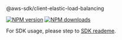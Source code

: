 @aws-sdk/client-elastic-load-balancing

[![NPM version](https://img.shields.io/npm/v/@aws-sdk/client-elastic-load-balancing/beta.svg)](https://www.npmjs.com/package/@aws-sdk/client-elastic-load-balancing)
[![NPM downloads](https://img.shields.io/npm/dm/@aws-sdk/client-elastic-load-balancing.svg)](https://www.npmjs.com/package/@aws-sdk/client-elastic-load-balancing)

For SDK usage, please step to [SDK reademe](https://github.com/aws/aws-sdk-js-v3).
